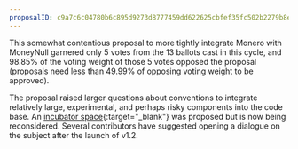 ```yaml
---
proposalID: c9a7c6c04780b6c895d9273d8777459dd622625cbfef35fc502b2279b8e01067
---
```


This somewhat contentious proposal to more tightly integrate Monero with MoneyNull garnered only 5 votes from the 13 ballots cast in this cycle, and 98.85% of the voting weight of those 5 votes opposed the proposal (proposals need less than 49.99% of opposing voting weight to be approved).

The proposal raised larger questions about conventions to integrate relatively large, experimental, and perhaps risky components into the code base. An [incubator space](https://github.com/MoneyNull-network/proposals/issues/122){:target="_blank"} was proposed but is now being reconsidered. Several contributors have suggested opening a dialogue on the subject after the launch of v1.2.
